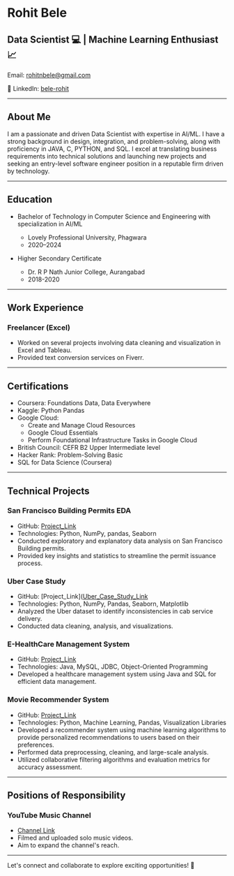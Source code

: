 # Rohit Bele

## Data Scientist :computer: | Machine Learning Enthusiast :chart_with_upwards_trend:

Email: rohitnbele@gmail.com

🔗 LinkedIn: [bele-rohit]([LinkedIn_Profile_Link](https://www.linkedin.com/in/belerohit/))


---

## About Me

I am a passionate and driven Data Scientist with expertise in AI/ML. I have a strong background in design, integration, and problem-solving, along with proficiency in JAVA, C, PYTHON, and SQL. I excel at translating business requirements into technical solutions and launching new projects and seeking an entry-level software engineer position in a reputable firm driven by technology.

---

## Education

- Bachelor of Technology in Computer Science and Engineering with specialization in AI/ML
  - Lovely Professional University, Phagwara
  - 2020–2024

- Higher Secondary Certificate
  - Dr. R P Nath Junior College, Aurangabad
  - 2018-2020

---

## Work Experience

### Freelancer (Excel)

- Worked on several projects involving data cleaning and visualization in Excel and Tableau.
- Provided text conversion services on Fiverr.

---

## Certifications

- Coursera: Foundations Data, Data Everywhere
- Kaggle: Python Pandas
- Google Cloud:
  - Create and Manage Cloud Resources
  - Google Cloud Essentials
  - Perform Foundational Infrastructure Tasks in Google Cloud
- British Council: CEFR B2 Upper Intermediate level
- Hacker Rank: Problem-Solving Basic
- SQL for Data Science (Coursera)

---

## Technical Projects

### San Francisco Building Permits EDA

- GitHub: [Project_Link](https://github.com/BeleRohit/San-Fransisco-Building-Permits)
- Technologies: Python, NumPy, pandas, Seaborn
- Conducted exploratory and explanatory data analysis on San Francisco Building permits.
- Provided key insights and statistics to streamline the permit issuance process.

### Uber Case Study

- GitHub: [Project_Link]([Uber_Case_Study_Link](https://github.com/BeleRohit/UberSupplyDemandGap)
- Technologies: Python, NumPy, Pandas, Seaborn, Matplotlib
- Analyzed the Uber dataset to identify inconsistencies in cab service delivery.
- Conducted data cleaning, analysis, and visualizations.

### E-HealthCare Management System

- GitHub: [Project_Link]([E-HealthCare-Management-System_Link](https://github.com/BeleRohit/EHMS-E_Health_Management_System))
- Technologies: Java, MySQL, JDBC, Object-Oriented Programming
- Developed a healthcare management system using Java and SQL for efficient data management.

### Movie Recommender System

- GitHub: [Project_Link]([Movie_Recommender_System_Link](https://github.com/BeleRohit/Movie_Reccomendation_System))
- Technologies: Python, Machine Learning, Pandas, Visualization Libraries
- Developed a recommender system using machine learning algorithms to provide personalized recommendations to users based on their preferences.
- Performed data preprocessing, cleaning, and large-scale analysis.
- Utilized collaborative filtering algorithms and evaluation metrics for accuracy assessment.

---

## Positions of Responsibility

### YouTube Music Channel

- [Channel Link]([YouTube_Channel_Link](https://www.youtube.com/channel/UC3pJKOr_RCHjo_f2VcVHKbQ))
- Filmed and uploaded solo music videos.
- Aim to expand the channel's reach.



---

Let's connect and collaborate to explore exciting opportunities! :rocket:
